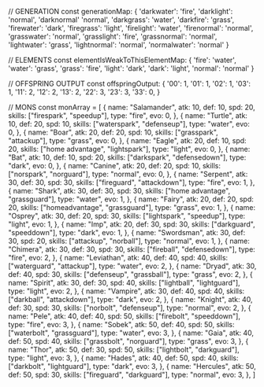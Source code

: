 // GENERATION
const generationMap: {
    'darkwater': 'fire',
    'darklight': 'normal',
    'darknormal' 'normal',
    'darkgrass': 'water',
    'darkfire': 'grass',
    'firewater': 'dark',
    'firegrass': 'light',
    'firelight': 'water',
    'firenormal': 'normal',
    'grasswater': 'normal',
    'grasslight': 'fire',
    'grassnormal': 'normal',
    'lightwater': 'grass',
    'lightnormal': 'normal',
    'normalwater': 'normal'
}

// ELEMENTS
const elementIsWeakToThisElementMap: {
    'fire': 'water',
    'water': 'grass',
    'grass': 'fire',
    'light': 'dark',
    'dark': 'light',
    'normal': 'normal'
}

// OFFSPRING OUTPUT
const offspringOutput: {
    '00': 1,
    '01': 1,
    '02': 1,
    '03': 1,
    '11': 2,
    '12': 2,
    '13': 2,
    '22': 3,
    '23': 3,
    '33': 0,
}

// MONS
const monArray = [
    {
        name: "Salamander",
        atk: 10,
        def: 10,
        spd: 20,
        skills: ["firespark", "speedup"], 
        type: "fire", 
        evo: 0,
    },
        {
        name: "Turtle",
        atk: 10,
        def: 20,
        spd: 10,
        skills: ["waterspark", "defenseup"], 
        type: "water", 
        evo: 0,
    },
        {
        name: "Boar",
        atk: 20,
        def: 20,
        spd: 10,
        skills: ["grasspark", "attackup"], 
        type: "grass", 
        evo: 0,
    },
        {
        name: "Eagle",
        atk: 20,
        def: 10,
        spd: 20,
        skills: ["home advantage", "lightspark"], 
        type: "light", 
        evo: 0,
    },
        {
        name: "Bat",
        atk: 10,
        def: 10,
        spd: 20,
        skills: ["darkspark", "defensedown"], 
        type: "dark", 
        evo: 0,
    },
        {
        name: "Canine",
        atk: 20,
        def: 20,
        spd: 10,
        skills: ["norspark", "norguard"], 
        type: "normal", 
        evo: 0,
    },
        {
        name: "Serpent",
        atk: 30,
        def: 30,
        spd: 30,
        skills: ["fireguard", "attackdown"], 
        type: "fire", 
        evo: 1,
    },
        {
        name: "Shark",
        atk: 30,
        def: 30,
        spd: 30,
        skills: ["home advantage", "grassguard"], 
        type: "water", 
        evo: 1,
    },
        {
        name: "Fairy",
        atk: 20,
        def: 20,
        spd: 20,
        skills: ["homeadvantage", "grassguard"], 
        type: "grass", 
        evo: 1,
    },
        {
        name: "Osprey",
        atk: 30,
        def: 20,
        spd: 30,
        skills: ["lightspark", "speedup"], 
        type: "light", 
        evo: 1,
    },
        {
        name: "Imp",
        atk: 20,
        def: 30,
        spd: 30,
        skills: ["darkguard", "speeddown"], 
        type: "dark", 
        evo: 1,
    },
        {
        name: "Swordsman",
        atk: 30,
        def: 30,
        spd: 20,
        skills: ["attackup", "norball"], 
        type: "normal", 
        evo: 1,
    },
        {
        name: "Chimera",
        atk: 30,
        def: 30,
        spd: 30,
        skills: ["fireball", "defensedown"], 
        type: "fire", 
        evo: 2,
    },
        {
        name: "Leviathan",
        atk: 40,
        def: 40,
        spd: 40,
        skills: ["waterguard", "attackup"], 
        type: "water", 
        evo: 2,
    },
        {
        name: "Dryad",
        atk: 30,
        def: 40,
        spd: 30,
        skills: ["defenseup", "grassball"], 
        type: "grass", 
        evo: 2,
    },
        {
        name: "Spirit",
        atk: 30,
        def: 30,
        spd: 40,
        skills: ["lightball", "lightguard"], 
        type: "light", 
        evo: 2,
    },
        {
        name: "Vampire",
        atk: 30,
        def: 40,
        spd: 40,
        skills: ["darkball", "attackdown"], 
        type: "dark", 
        evo: 2,
    },
        {
        name: "Knight",
        atk: 40,
        def: 30,
        spd: 30,
        skills: ["norbolt", "defenseup"], 
        type: "normal", 
        evo: 2,
    },
        {
        name: "Pele",
        atk: 40,
        def: 40,
        spd: 50,
        skills: ["firebolt", "speeddown"], 
        type: "fire", 
        evo: 3,
    },
        {
        name: "Sobek",
        atk: 50,
        def: 40,
        spd: 50,
        skills: ["waterbolt", "grassguard"], 
        type: "water", 
        evo: 3,
    },
        {
        name: "Gaia",
        atk: 40,
        def: 50,
        spd: 40,
        skills: ["grassbolt", "norguard"], 
        type: "grass", 
        evo: 3,
    },
        {
        name: "Thor",
        atk: 50,
        def: 30,
        spd: 50,
        skills: ["lightbolt", "darkguard"], 
        type: "light", 
        evo: 3,
    },
        {
        name: "Hades",
        atk: 40,
        def: 50,
        spd: 40,
        skills: ["darkbolt", "lightguard"], 
        type: "dark", 
        evo: 3,
    },
        {
        name: "Hercules",
        atk: 50,
        def: 50,
        spd: 30,
        skills: ["fireguard", "darkguard"], 
        type: "normal", 
        evo: 3,
    },
]
